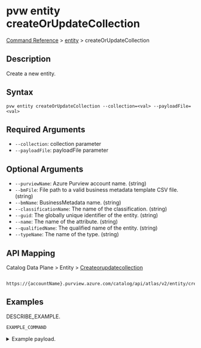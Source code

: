 # pvw entity createOrUpdateCollection
[Command Reference](../../../README.md#command-reference) > [entity](./main.md) > createOrUpdateCollection

## Description
Create a new entity.

## Syntax
```
pvw entity createOrUpdateCollection --collection=<val> --payloadFile=<val>
```

## Required Arguments
- `--collection`: collection parameter
- `--payloadFile`: payloadFile parameter

## Optional Arguments
- `--purviewName`: Azure Purview account name. (string)
- `--bmFile`: File path to a valid business metadata template CSV file. (string)
- `--bmName`: BusinessMetadata name. (string)
- `--classificationName`: The name of the classification. (string)
- `--guid`: The globally unique identifier of the entity. (string)
- `--name`: The name of the attribute. (string)
- `--qualifiedName`: The qualified name of the entity. (string)
- `--typeName`: The name of the type. (string)

## API Mapping
Catalog Data Plane > Entity > [Createorupdatecollection]()
```
 https://{accountName}.purview.azure.com/catalog/api/atlas/v2/entity/createOrUpdateCollection
```

## Examples
DESCRIBE_EXAMPLE.
```powershell
EXAMPLE_COMMAND
```
<details><summary>Example payload.</summary>
<p>

```json
PASTE_JSON_HERE
```
</p>
</details>